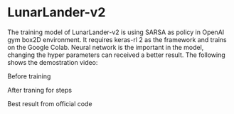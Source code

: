 # LunarLander-v2

The training model of LunarLander-v2 is using SARSA as policy in OpenAI gym box2D environment.
It requires keras-rl 2 as the framework and trains on the Google Colab.
Neural network is the important in the model, changing the hyper parameters can received a better result. The following shows the demostration video:

Before training

After traning for steps

Best result from official code
